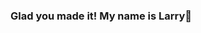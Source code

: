 ### Glad you made it! My name is Larry👋

<!--
**Kiwiegg/Kiwiegg** is a ✨ _special_ ✨ repository because its `README.md` (this file) appears on your GitHub profile.

- 🎼Looking for new music? Check out my project [Explorify](https://explorify-app.herokuapp.com/)
- 😀 Who am I? My name is Larry and I am a computer science student @ the University of Waterloo!
- ⚽ My hobbies: I love sports! Some of my favourites are badminton and soccer. I also love playing video games in my free time
- 🌱 Technologies that I love using: Html/css, Javascript, Node.js, React.js, Java, Python...
- 😄 Pronouns: He/him
-->
